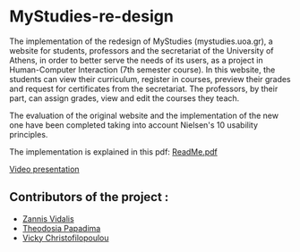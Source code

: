 # MyStudies-re-design
The implementation of the redesign of MyStudies (mystudies.uoa.gr), a website for students, professors and the secretariat of the University of Athens, in order to better serve the needs of its users, as a project in Human-Computer Interaction (7th semester course). In this website, the students can view their curriculum, register in courses, preview their grades and request for certificates from the secretariat. The professors, by their part, can assign grades, view and edit the courses they teach.

The evaluation of the original website and the implementation of the new one have been completed taking into account Nielsen's 10 usability principles.

The implementation is explained in this pdf: [ReadMe.pdf](https://github.com/Vicky-Christofilopoulou/MyStudies-re-design/files/14550704/ReadMe.pdf)

[Video presentation](https://www.youtube.com/watch?v=07LpHRdP9I8&list=PLXKopXHbhib9sAlftkMec8kKnKwxgpynv&index=18)

## Contributors of the project :
* [Zannis Vidalis](https://github.com/ZannisVidalis)
* [Theodosia Papadima](https://github.com/siappdm)
* [Vicky Christofilopoulou]( https://github.com/Vicky-Christofilopoulou )
